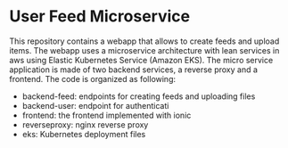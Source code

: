 # User Feed Microservice

This repository contains a webapp that allows to create feeds and upload items. The webapp uses a microservice architecture with lean services in aws using Elastic Kubernetes Service (Amazon EKS). The micro service application is made of two backend services, a reverse proxy and a frontend. The code is organized as following:

- backend-feed: endpoints for creating feeds and uploading files
- backend-user: endpoint for authenticati
- frontend: the frontend implemented with ionic
- reverseproxy: nginx reverse proxy
- eks: Kubernetes deployment files 
